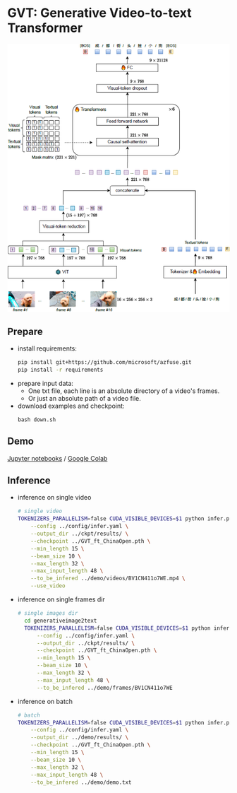 # GVT: Generative Video-to-text Transformer 
![Image text](./gvt.png)
## Prepare
- install requirements:
  ```bash
  pip install git+https://github.com/microsoft/azfuse.git
  pip install -r requirements
  ```
- prepare input data:
  - One txt file, each line is an absolute directory of a video's frames.
  - Or just an absolute path of a video file.
- download examples and checkpoint:
  ```
  bash down.sh
  ```
## Demo
[Jupyter notebooks](demo.ipynb) / [Google Colab](https://colab.research.google.com/gist/dong03/2fffdbaeb3d0fcae220fd2522cfd3ef6/inference_gvt.ipynb)

## Inference
- inference on single video
  ```bash
  # single video
  TOKENIZERS_PARALLELISM=false CUDA_VISIBLE_DEVICES=$1 python infer.py \
      --config ../config/infer.yaml \
      --output_dir ../ckpt/results/ \
      --checkpoint ../GVT_ft_ChinaOpen.pth \
      --min_length 15 \
      --beam_size 10 \
      --max_length 32 \
      --max_input_length 48 \
      --to_be_infered ../demo/videos/BV1CN411o7WE.mp4 \
      --use_video
  
  ```
- inference on single frames dir
  ```bash
  # single images dir
    cd generativeimage2text
    TOKENIZERS_PARALLELISM=false CUDA_VISIBLE_DEVICES=$1 python infer.py \
        --config ../config/infer.yaml \
        --output_dir ../ckpt/results/ \
        --checkpoint ../GVT_ft_ChinaOpen.pth \
        --min_length 15 \
        --beam_size 10 \
        --max_length 32 \
        --max_input_length 48 \
        --to_be_infered ../demo/frames/BV1CN411o7WE
  ```
- inference on batch
  ```bash
  # batch
  TOKENIZERS_PARALLELISM=false CUDA_VISIBLE_DEVICES=$1 python infer.py \
      --config ../config/infer.yaml \
      --output_dir ../demo/results/ \
      --checkpoint ../GVT_ft_ChinaOpen.pth \
      --min_length 15 \
      --beam_size 10 \
      --max_length 32 \
      --max_input_length 48 \
      --to_be_infered ../demo/demo.txt
  ```
